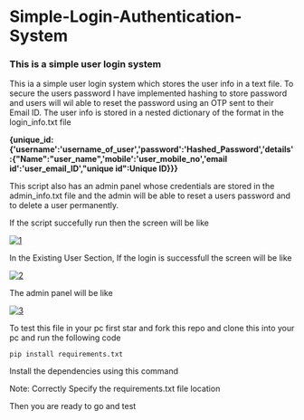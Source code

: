 # Simple-Login-Authentication-System
<h3> This is a simple user login system </h3>
<p></p>
This ia a simple user login system which stores the user info in a text file. To secure the users password I have implemented hashing to store password and users will wil able to reset the password using an OTP sent to their Email ID.
The user info is stored in a nested dictionary of the format in the login_info.txt file
<p></p>

**{unique_id:{'username':'username_of_user','password':'Hashed_Password','details':{"Name":"user_name",'mobile':'user_mobile_no','email id':'user_email_ID',"unique id":Unique ID}}}**

This script also has an admin panel whose credentials are stored in the admin_info.txt file and the admin will be able to reset a users password and to delete a user permanently.

If the script succefully run then the screen will be like

<a href="https://imgbb.com/"><img src="https://i.ibb.co/chvZgKJ/1.png" alt="1" border="0"></a>

In the Existing User Section, If the login is successfull the screen will be like 

<a href="https://imgbb.com/"><img src="https://i.ibb.co/vxSYqzH/2.png" alt="2" border="0"></a>

The admin panel will be like

<a href="https://imgbb.com/"><img src="https://i.ibb.co/L0dyKVL/3.png" alt="3" border="0"></a>

To test this file in your pc first star and fork this repo and clone this into your pc and run the following code

```pip install requirements.txt ```

Install the dependencies using this command 
<p></p>
Note: Correctly Specify the requirements.txt file location

Then you are ready to go and test
